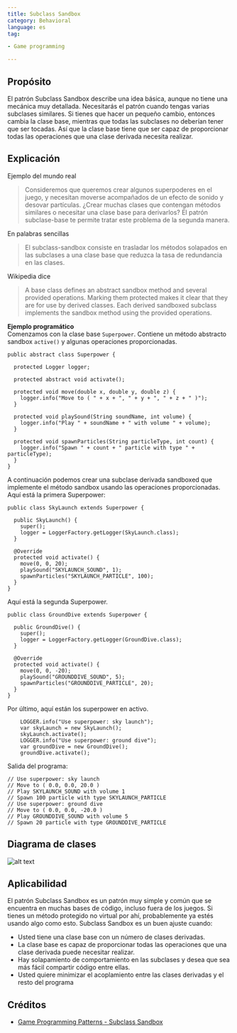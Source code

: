 ```yaml
---  
title: Subclass Sandbox
category: Behavioral
language: es
tag:

- Game programming

---  
```


## Propósito

El patrón Subclass Sandbox describe una idea básica, aunque no tiene una mecánica muy detallada. Necesitarás el patrón
cuando tengas varias subclases similares. Si tienes que hacer un pequeño cambio, entonces cambia la clase base, mientras
que todas las subclases no deberían tener que ser tocadas. Así que la clase base tiene que ser capaz de proporcionar
todas las operaciones que una clase derivada necesita realizar.

## Explicación

Ejemplo del mundo real
> Consideremos que queremos crear algunos superpoderes en el juego, y necesitan moverse acompañados de un efecto de
> sonido y desovar partículas. ¿Crear muchas clases que contengan métodos similares o necesitar una clase base para
> derivarlos? El patrón subclase-base te permite tratar este problema de la segunda manera.

En palabras sencillas
> El subclass-sandbox consiste en trasladar los métodos solapados en las subclases a una clase base que reduzca la tasa
> de redundancia en las clases.

Wikipedia dice
> A base class defines an abstract sandbox method and several provided operations. Marking them protected makes it clear
> that they are for use by derived classes. Each derived sandboxed subclass implements the sandbox method using the
> provided operations.

**Ejemplo programático**  
Comenzamos con la clase base `Superpower`. Contiene un método abstracto sandbox `active()` y algunas operaciones
proporcionadas.

```
public abstract class Superpower {

  protected Logger logger;

  protected abstract void activate();

  protected void move(double x, double y, double z) {
    logger.info("Move to ( " + x + ", " + y + ", " + z + " )");
  }

  protected void playSound(String soundName, int volume) {
    logger.info("Play " + soundName + " with volume " + volume);
  }

  protected void spawnParticles(String particleType, int count) {
    logger.info("Spawn " + count + " particle with type " + particleType);
  }
}
```

A continuación podemos crear una subclase derivada sandboxed que implemente el método sandbox usando las operaciones
proporcionadas. Aquí está la primera Superpower:

```
public class SkyLaunch extends Superpower {

  public SkyLaunch() {
    super();
    logger = LoggerFactory.getLogger(SkyLaunch.class);
  }

  @Override
  protected void activate() {
    move(0, 0, 20);
    playSound("SKYLAUNCH_SOUND", 1);
    spawnParticles("SKYLAUNCH_PARTICLE", 100);
  }
}
```

Aquí está la segunda Superpower.

```
public class GroundDive extends Superpower {

  public GroundDive() {
    super();
    logger = LoggerFactory.getLogger(GroundDive.class);
  }

  @Override
  protected void activate() {
    move(0, 0, -20);
    playSound("GROUNDDIVE_SOUND", 5);
    spawnParticles("GROUNDDIVE_PARTICLE", 20);
  }
}
```

Por último, aquí están los superpower en activo.

```
    LOGGER.info("Use superpower: sky launch");
    var skyLaunch = new SkyLaunch();
    skyLaunch.activate();
    LOGGER.info("Use superpower: ground dive");
    var groundDive = new GroundDive();
    groundDive.activate();
```

Salida del programa:

```
// Use superpower: sky launch
// Move to ( 0.0, 0.0, 20.0 )
// Play SKYLAUNCH_SOUND with volume 1
// Spawn 100 particle with type SKYLAUNCH_PARTICLE
// Use superpower: ground dive
// Move to ( 0.0, 0.0, -20.0 )
// Play GROUNDDIVE_SOUND with volume 5
// Spawn 20 particle with type GROUNDDIVE_PARTICLE
```

## Diagrama de clases

![alt text](./etc/subclass-sandbox.urm.png "Subclass Sandbox pattern class diagram")

## Aplicabilidad

El patrón Subclass Sandbox es un patrón muy simple y común que se encuentra en muchas bases de código, incluso fuera de
los juegos. Si tienes un método protegido no virtual por ahí, probablemente ya estés usando algo como esto. Subclass
Sandbox es un buen ajuste cuando:

- Usted tiene una clase base con un número de clases derivadas.
- La clase base es capaz de proporcionar todas las operaciones que una clase derivada puede necesitar realizar.
- Hay solapamiento de comportamiento en las subclases y desea que sea más fácil compartir código entre ellas.
- Usted quiere minimizar el acoplamiento entre las clases derivadas y el resto del programa

## Créditos

* [Game Programming Patterns - Subclass Sandbox](https://gameprogrammingpatterns.com/subclass-sandbox.html)
